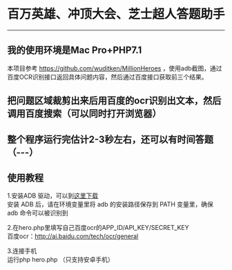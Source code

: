# 百万英雄、冲顶大会、芝士超人答题助手
----------------------------------------------------------------------------------------------

## 我的使用环境是Mac Pro+PHP7.1

本项目参考 https://github.com/wuditken/MillionHeroes ，使用adb截图，通过百度OCR识别接口返回具体问题内容，然后通过百度接口获取前三个结果。

## 把问题区域裁剪出来后用百度的ocr识别出文本，然后调用百度搜索（可以同时打开浏览器）

## 整个程序运行完估计2-3秒左右，还可以有时间答题（---）

## 使用教程

1.安装ADB 驱动，可以到[这里下载](https://adb.clockworkmod.com/)<br />
   安装 ADB 后，请在环境变量里将 adb 的安装路径保存到 PATH 变量里，确保 adb 命令可以被识别到

2.在hero.php里填写自己百度ocr的APP_ID/API_KEY/SECRET_KEY</br>
百度ocr：http://ai.baidu.com/tech/ocr/general

3.连接手机<br>运行php hero.php
（只支持安卓手机）




